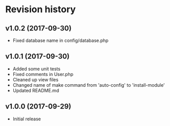 Revision history
=================================

v1.0.2 (2017-09-30)
---------------------------------

* Fixed database name in config/database.php



v1.0.1 (2017-09-30)
---------------------------------

* Added some unit tests
* Fixed comments in User.php
* Cleaned up view files
* Changed name of make command from 'auto-config' to 'install-module'
* Updated README.md



v1.0.0 (2017-09-29)
---------------------------------

* Initial release
